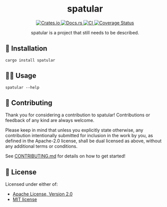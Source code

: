 <h1 align="center">spatular</h1>
<p align="center">
  <a href="https://crates.io/crates/spatular">
    <img alt="Crates.io" src="https://img.shields.io/crates/v/spatular.svg" />
  </a>
  <a href="https://docs.rs/spatular">
    <img alt="Docs.rs" src="https://docs.rs/spatular/badge.svg" />
  </a>
  <a href="https://github.com/lancelafontaine/spatular/actions">
    <img alt="CI" src="https://github.com/lancelafontaine/spatular/workflows/CI/badge.svg" />
  </a>
  <a href="https://coveralls.io/github/lancelafontaine/spatular?branch=main">
    <img alt="Coverage Status" src="https://coveralls.io/repos/github/lancelafontaine/spatular/badge.svg?branch=main" />
  </a>
</p>

<p align="center">
  spatular is a project that still needs to be described.
</p>

## 🚀 Installation

```shell
cargo install spatular
```

## 🧑‍💻 Usage

```shell
spatular --help
```

## 🤝 Contributing

Thank you for considering a contribution to spatular! Contributions or feedback of any kind are always welcome.

Please keep in mind that unless you explicitly state otherwise, any contribution intentionally submitted
for inclusion in the work by you, as defined in the Apache-2.0 license, shall be
dual licensed as above, without any additional terms or conditions.

See [CONTRIBUTING.md](CONTRIBUTING.md) for details on how to get started!

## 📝 License

Licensed under either of:
- [Apache License, Version 2.0](LICENSE-APACHE)
- [MIT license](LICENSE-MIT)
